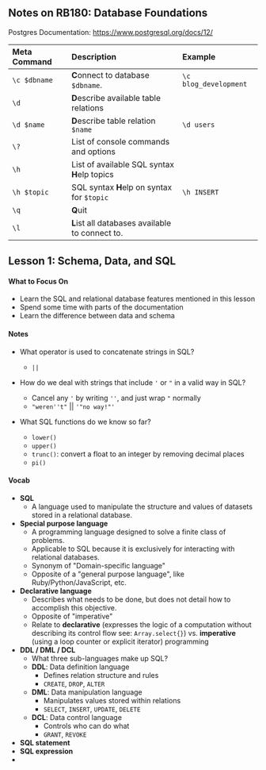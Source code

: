 ## Notes on RB180: Database Foundations

Postgres Documentation: https://www.postgresql.org/docs/12/



| Meta Command | Description                                     | Example               |
| :----------- | :---------------------------------------------- | :-------------------- |
| `\c $dbname` | **C**onnect to database `$dbname`.              | `\c blog_development` |
| `\d`         | **D**escribe available table relations          |                       |
| `\d $name`   | **D**escribe table relation `$name`             | `\d users`            |
| `\?`         | List of console commands and options            |                       |
| `\h`         | List of available SQL syntax **H**elp topics    |                       |
| `\h $topic`  | SQL syntax **H**elp on syntax for `$topic`      | `\h INSERT`           |
| `\q`         | **Q**uit                                        |                       |
| `\l`         | **L**ist all databases available to connect to. |                       |



## Lesson 1: Schema, Data, and SQL

#### What to Focus On

* Learn the SQL and relational database features mentioned in this lesson
* Spend some time with parts of the documentation
* Learn the difference between data and schema



#### Notes

* What operator is used to concatenate strings in SQL?

  * `||`

* How do we deal with strings that include `'` or `"` in a valid way in SQL?

  * Cancel any `'` by writing `''`, and just wrap `"` normally
  * `"weren''t"` || `'"no way!"'`

* What SQL functions do we know so far?

  * `lower()`
  * `upper()`
  * `trunc()`: convert a float to an integer by removing decimal places
  * `pi()`

  

#### Vocab

* **SQL**
  * A language used to manipulate the structure and values of datasets stored in a relational database.
* **Special purpose language**
  * A programming language designed to solve a finite class of problems.
  * Applicable to SQL because it is exclusively for interacting with relational databases.
  * Synonym of "Domain-specific language"
  * Opposite of a "general purpose language", like Ruby/Python/JavaScript, etc.
* **Declarative language**
  * Describes what needs to be done, but does not detail how to accomplish this objective.
  * Opposite of "imperative"
  * Relate to **declarative** (expresses the logic of a computation without describing its control flow see: `Array.select{}`) vs. **imperative**  (using a loop counter or explicit iterator) programming
* **DDL / DML / DCL**
  * What three sub-languages make up SQL? 
  * **DDL**: Data definition language
    * Defines relation structure and rules
    * `CREATE`, `DROP`, `ALTER`
  * **DML**: Data manipulation language
    * Manipulates values stored within relations 
    * `SELECT`, `INSERT`, `UPDATE`, `DELETE`
  * **DCL**: Data control language
    * Controls who can do what
    * `GRANT`, `REVOKE`
* **SQL statement**
* **SQL expression**
* 
